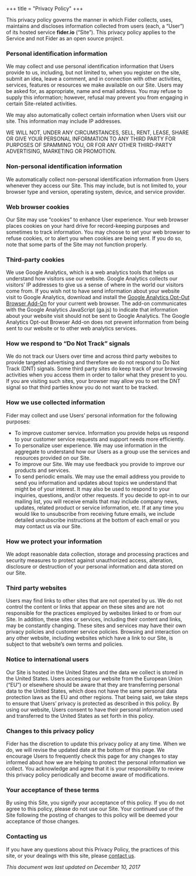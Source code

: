 +++
title = "Privacy Policy"
+++

This privacy policy governs the manner in which Fider collects, uses, maintains and discloses information collected from users (each, a “User”) of its hosted service **fider.io** (“Site”). This privacy policy applies to the Service and not Fider as an open source project.

### Personal identification information

We may collect and use personal identification information that Users provide to us, including, but not limited to, when you register on the site, submit an idea, leave a comment, and in connection with other activities, services, features or resources we make available on our Site. Users may be asked for, as appropriate, name and email address. You may refuse to supply this information; however, refusal may prevent you from engaging in certain Site-related activities.

We may also automatically collect certain information when Users visit our site. This information may include IP addresses.

WE WILL NOT, UNDER ANY CIRCUMSTANCES, SELL, RENT, LEASE, SHARE OR GIVE YOUR PERSONAL INFORMATION TO ANY THIRD PARTY FOR PURPOSES OF SPAMMING YOU, OR FOR ANY OTHER THIRD-PARTY ADVERTISING, MARKETING OR PROMOTION.

### Non-personal identification information

We automatically collect non-personal identification information from Users whenever they access our Site. This may include, but is not limited to, your browser type and version, operating system, device, and service provider.

### Web browser cookies

Our Site may use “cookies” to enhance User experience. Your web browser places cookies on your hard drive for record-keeping purposes and sometimes to track information. You may choose to set your web browser to refuse cookies, or to alert you when cookies are being sent. If you do so, note that some parts of the Site may not function properly.

### Third-party cookies

We use Google Analytics, which is a web analytics tools that helps us understand how visitors use our website. Google Analytics collects our visitors’ IP addresses to give us a sense of where in the world our visitors come from. If you wish not to have send information about your website visit to Google Analytics, download and install the [Google Analytics Opt-Out Browser Add-On](https://tools.google.com/dlpage/gaoptout/) for your current web browser. The add-on communicates with the Google Analytics JavaScript (ga.js) to indicate that information about your website visit should not be sent to Google Analytics. The Google Analytics Opt-out Browser Add-on does not prevent information from being sent to our website or to other web analytics services.

### How we respond to “Do Not Track” signals

We do not track our Users over time and across third party websites to provide targeted advertising and therefore we do not respond to Do Not Track (DNT) signals. Some third party sites do keep track of your browsing activities when you access them in order to tailor what they present to you. If you are visiting such sites, your browser may allow you to set the DNT signal so that third parties know you do not want to be tracked.

### How we use collected information

Fider may collect and use Users’ personal information for the following purposes:

- To improve customer service. Information you provide helps us respond to your customer service requests and support needs more efficiently.
- To personalize user experience. We may use information in the aggregate to understand how our Users as a group use the services and resources provided on our Site.
- To improve our Site. We may use feedback you provide to improve our products and services.
- To send periodic emails. We may use the email address you provide to send you information and updates about topics we understand that might be of your interest. It may also be used to respond to your inquiries, questions, and/or other requests. If you decide to opt-in to our mailing list, you will receive emails that may include company news, updates, related product or service information, etc. If at any time you would like to unsubscribe from receiving future emails, we include detailed unsubscribe instructions at the bottom of each email or you may contact us via our Site.

### How we protect your information

We adopt reasonable data collection, storage and processing practices and security measures to protect against unauthorized access, alteration, disclosure or destruction of your personal information and data stored on our Site.

### Third party websites

Users may find links to other sites that are not operated by us. We do not control the content or links that appear on these sites and are not responsible for the practices employed by websites linked to or from our Site. In addition, these sites or services, including their content and links, may be constantly changing. These sites and services may have their own privacy policies and customer service policies. Browsing and interaction on any other website, including websites which have a link to our Site, is subject to that website’s own terms and policies.

### Notice to international users

Our Site is hosted in the United States and the data we collect is stored in the United States.  Users accessing our website from the European Union (“EU”) or elsewhere should be aware that they are transferring personal data to the United States, which does not have the same personal data protection laws as the EU and other regions. That being said, we take steps to ensure that Users’ privacy is protected as described in this policy. By using our website, Users consent to have their personal information used and transferred to the United States as set forth in this policy.

### Changes to this privacy policy

Fider has the discretion to update this privacy policy at any time. When we do, we will revise the updated date at the bottom of this page. We encourage Users to frequently check this page for any changes to stay informed about how we are helping to protect the personal information we collect. You acknowledge and agree that it is your responsibility to review this privacy policy periodically and become aware of modifications.

### Your acceptance of these terms

By using this Site, you signify your acceptance of this policy. If you do not agree to this policy, please do not use our Site. Your continued use of the Site following the posting of changes to this policy will be deemed your acceptance of those changes.

### Contacting us

If you have any questions about this Privacy Policy, the practices of this site, or your dealings with this site, please [contact us](/about).

*This document was last updated on December 10, 2017*